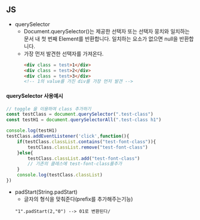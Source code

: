 ## JS

- querySelector
    - Document.querySelector()는 제공한 선택자 또는 선택자 뭉치와 일치하는 문서 내 첫 번째 Element를 반환합니다. 일치하는 요소가 없으면 null을 반환합니다.
    - 가장 먼저 발견한 선택자를 가져온다.
        ```html
        <div class = test>1</div>
        <div class = test>2</div>
        <div class = test>3</div>
        <!-- 1의 value를 가진 div를 가장 먼저 발견 -->
        ```

#### querySelector 사용예시
```javascript
// toggle 을 이용하여 class 추가하기
const testClass = document.querySelector(".test-class")
const testH1 = document.querySelectorAll(".test-class h1")

console.log(testH1)
testClass.addEventListener('click',function(){
    if(testClass.classList.contains("test-font-class")){
        testClass.classList.remove("test-font-class")
    }else{
        testClass.classList.add("test-font-class")
        // 기존의 클레스에 test-font-class를추가
    }
    console.log(testClass.classList)
})
```


- padStart(String.padStart)
    - 글자의 형식을 맞춰준다(prefix를 추가해주는기능)
    ```
    "1".padStart(2,"0") --> 01로 변환된다/
    ```